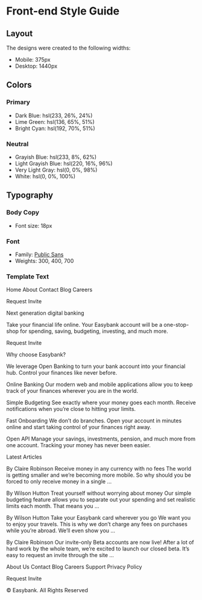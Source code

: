 # Front-end Style Guide

## Layout

The designs were created to the following widths:

- Mobile: 375px
- Desktop: 1440px

## Colors

### Primary

- Dark Blue: hsl(233, 26%, 24%)
- Lime Green: hsl(136, 65%, 51%)
- Bright Cyan: hsl(192, 70%, 51%)

### Neutral

- Grayish Blue: hsl(233, 8%, 62%)
- Light Grayish Blue: hsl(220, 16%, 96%)
- Very Light Gray: hsl(0, 0%, 98%)
- White: hsl(0, 0%, 100%)

## Typography

### Body Copy

- Font size: 18px

### Font

- Family: [Public Sans](https://fonts.google.com/specimen/Public+Sans)
- Weights: 300, 400, 700

### Template Text

Home
About
Contact
Blog
Careers

Request Invite

Next generation digital banking

Take your financial life online. Your Easybank account will be a one-stop-shop
for spending, saving, budgeting, investing, and much more.

Request Invite

Why choose Easybank?

We leverage Open Banking to turn your bank account into your financial hub. Control
your finances like never before.

Online Banking
Our modern web and mobile applications allow you to keep track of your finances
wherever you are in the world.

Simple Budgeting
See exactly where your money goes each month. Receive notifications when you’re
close to hitting your limits.

Fast Onboarding
We don’t do branches. Open your account in minutes online and start taking control
of your finances right away.

Open API
Manage your savings, investments, pension, and much more from one account. Tracking
your money has never been easier.

Latest Articles

By Claire Robinson
Receive money in any currency with no fees
The world is getting smaller and we’re becoming more mobile. So why should you be
forced to only receive money in a single …

By Wilson Hutton
Treat yourself without worrying about money
Our simple budgeting feature allows you to separate out your spending and set
realistic limits each month. That means you …

By Wilson Hutton
Take your Easybank card wherever you go
We want you to enjoy your travels. This is why we don’t charge any fees on purchases
while you’re abroad. We’ll even show you …

By Claire Robinson
Our invite-only Beta accounts are now live!
After a lot of hard work by the whole team, we’re excited to launch our closed beta.
It’s easy to request an invite through the site ...

About Us
Contact
Blog
Careers
Support
Privacy Policy

Request Invite

© Easybank. All Rights Reserved
